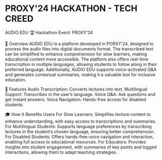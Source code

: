 # PROXY'24 HACKATHON - TECH CREED
AUDIO EDU
🏆 Hackathon Event: PROXY'24

📘 Overview
AUDIO EDU is a platform developed in PORXY'24, designed to process the audio files into digital documents format. The transcribed text can be simplified to enhance comprehension for slow learners, making educational content more accessible. The platform also offers real-time transcription in multiple languages, allowing students to follow along in their preferred language. Additionally, AUDIO EDU supports voice-activated Q&A and generates contextual summaries, making it a valuable tool for inclusive education.

🎯 Features
Audio Transcription: Converts lectures into text.
Multilingual Support: Transcribes in the user’s language.
Voice Q&A: Ask questions and get instant answers.
Voice Navigation: Hands-free access for disabled students.

🎓 How It Benefits Users
For Slow Learners: Simplifies lecture content to enhance understanding, with easy access to transcriptions and summaries.
For Multilingual Students: Supports language preferences by transcribing lectures in the student’s chosen language, ensuring better comprehension.
For Disabled Students: Offers hands-free voice navigation and interaction, enabling full access to educational resources.
For Educators: Provides insights into student engagement, with summaries of key points and logged interactions, allowing them to adapt teaching strategies.
